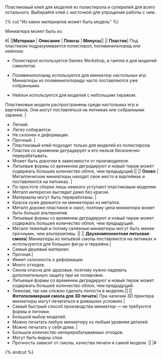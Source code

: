Пластиковый клей для моделей из полистирола и суперклей для всего остального. Выбирайте клей с кисточкой для упрощения работы с ним.

{% cut "Из каких материалов может быть модель" %}

Миниатюра может быть из:

#|
||**Материал** | **Описание** | **Плюсы** | **Минусы**||
|| **Пластик**| Под пластиком подразумевается полистирол, поливинилхлорид или нейлона:

* Полистирол используется Games Workshop, в ганпла и для моделей самолетов.

* Поливинилхлорид используется для миниатюр настольных игр. Миниатюры из поливинилхлорида часто поставляются уже собранными.

* Нейлон используется для моделей с небольшим тиражом.

Пластиковые модели распространены среди настольных игр и варгеймов. Они могут поставляться на литниках или собранными заранее. |

* Легкий.
* Легко собирается.
* Не склонен к деформации.
* Прочный. | 
* Пластиковый клей подходит только для моделей из полистирола.
* Пластик со временем деградирует и его нельзя бесконечно перерабатывать.
* Может быть дорогим в зависимости от производителя.
* Литьевые формы со временем деградируют и новый тираж может содержать большее количество облоя, чем предыдущий.||
|| **Олово** | Металлические миниатюры находят свое место в варгеймах и поставляются на литниках. |
* По простоте сборке лишь немного уступают пластиковым моделям.
* Металл интересно выглядит даже без краски.
* Материалы могут быть переработаны. 
|
* Краска хуже держится на миниатюрах из металла.
* Металл дороже пластиков и смол, поэтому цена миниатюра может быть больше альтернатив.
* Литьевые формы со временем деградируют и новый тираж может содержать большее количество облоя, чем предыдущий.
* Металл тяжелый и потому склееные миниатюры могут быть менее прочными, чем альтернативы. ||
|| **Двухкомпонентная литьевая смола**| Миниатюры из литьевой смолы поставляются на литниках и используются для больших фигур и террейна.| 
* Самый дешевый материал.
* Прочная.| 
* Имеет склонность к деформации.
* Много отходов.
* Смола опасна для здоровья, поэтому нужно надевать дополнительную защиту при ее полировке.
* Литьевые формы со временем деградируют и новый тираж может содержать большее количество облоя, чем предыдущий.
* Тяжелая, так как сложно сделать полости в моделях.||
|| **Фотополимерная смола для 3D печати**| При наличии 3D принтера миниатюры могут печататься в домашних условиях.|
* Самый быстрый способ производства миниатюр — не требуются формы и литники.
* Большой выбор моделей.
* Можно печатать любую миниатюру из любым уровнем деталей.
* Можно печатать у себя дома. |
* Большое количество неперерабатываемых отходов.
* Могут быть видны слои.
* Прочность зависит от смолы, качества печати и самой модели. ||
|#

{% endcut %}
